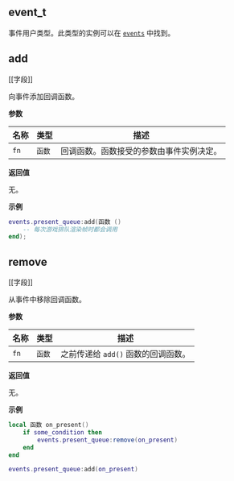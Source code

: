 ## event_t

事件用户类型。此类型的实例可以在 [`events`](/api/events "Fatality 提供了许多可以通过 API 使用的事件，从各种钩子到游戏内事件。每个事件条目都是 event_t 类型的对象。此表记录了脚本中要使用的事件。") 中找到。

## add

[[字段]]

向事件添加回调函数。

**参数**

| 名称 | 类型 | 描述 |
| ---- | ---- | ----------- |
| `fn` | `函数` | 回调函数。函数接受的参数由事件实例决定。 |

**返回值**

无。

**示例**

```lua
events.present_queue:add(函数 ()
    -- 每次游戏排队渲染帧时都会调用
end);
```

## remove

[[字段]]

从事件中移除回调函数。

**参数**

| 名称 | 类型 | 描述 |
| ---- | ---- | ----------- |
| `fn` | `函数` | 之前传递给 `add()` 函数的回调函数。 |

**返回值**

无。

**示例**

```lua
local 函数 on_present()
    if some_condition then
        events.present_queue:remove(on_present)
    end
end

events.present_queue:add(on_present)
```
```